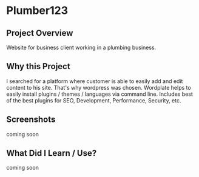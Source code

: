 # Plumber123

## Project Overview
Website for business client working in a plumbing business. 

## Why this Project
I searched for a platform where customer is able to easily add and edit content to his site. That's why wordpress was chosen. Wordplate helps to easily install plugins / themes / languages via command line. Includes best of the best plugins for SEO, Development, Performance, Security, etc. 

## Screenshots
coming soon

## What Did I Learn / Use?
coming soon